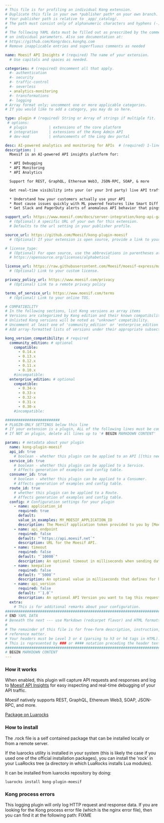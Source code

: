 ```yaml
---
# This file is for profiling an individual Kong extension.
# Duplicate this file in your own *publisher path* on your own branch.
# Your publisher path is relative to _app/_catalog/.
# The path must consist only of alphanumeric characters and hyphens (-).
#
# The following YAML data must be filled out as prescribed by the comments
# on individual parameters. Also see documentation at:
# https://github.com/Kong/docs.konghq.com
# Remove inapplicable entries and superfluous comments as needed

name: Moesif API Insights # (required) The name of your extension.
  # Use capitals and spaces as needed.

categories: # (required) Uncomment all that apply.
  #- authentication
  #- security
  #- traffic-control
  #- severless
  - analytics-monitoring
  #- transformations
  #- logging
# Array format only; uncomment one or more applicable categories.
# If you would like to add a category, you may do so here.

type: plugin # (required) String or Array of strings if multiple fit.
 # options:
  # plugin          | extensions of the core platform
  # integration     | extensions of the Kong Admin API
  # dev-mod         | enhancements of the Long dev portal

desc: AI-powered analytics and monitoring for APIs  # (required) 1-liner description; max 80 chars
description: |
  Moesif is an AI-powered API insights platform for:

  * API Debugging
  * API Monitoring
  * API Analytics

  Support for REST, GraphQL, Ethereum Web3, JSON-RPC, SOAP, & more

  Get real-time visibility into your (or your 3rd party) live API traffic saving you debug time.

  * Understand how your customers actually use your API
  * Root cause issues quickly with ML powered features like Smart Diff
  * Get Slack and PagerDuty alerts of anomalous API behavior that pings tests don’t catch

support_url: https://www.moesif.com/docs/server-integration/kong-api-gateway/
  # (Optional) A specific URL of your own for this extension.
  # Defaults to the url setting in your publisher profile.

source_url: https://github.com/Moesif/kong-plugin-moesif
  # (Optional) If your extension is open source, provide a link to your code.

# license_type:
  # (Optional) For open source, use the abbreviations in parentheses at:
  # https://opensource.org/licenses/alphabetical

license_url: https://raw.githubusercontent.com/Moesif/moesif-express/master/LICENSE
  # (Optional) Link to your custom license.

privacy_policy_url: https://www.moesif.com/privacy
  # (Optional) Link to a remote privacy policy

terms_of_service_url: https://www.moesif.com/terms
  # (Optional) Link to your online TOS.

# COMPATIBILITY
# In the following sections, list Kong versions as array items
# Versions are categorized by Kong edition and their known compatibility.
# Unlisted Kong versions will be noted as "unknown" compatibility.
# Uncomment at least one of 'community_edition' or 'enterprise_edition'.
# Add array-formatted lists of versions under their appropriate subsection.

kong_version_compatibility: # required
  community_edition: # optional
    compatible:
      - 0.14.x
      - 0.13.x
      - 0.12.x
      - 0.11.x
      - 0.10.x
    #incompatible:
  enterprise_edition: # optional
    compatible:
      - 0.34-x
      - 0.33-x
      - 0.32-x
      - 0.31-x
      - 0.30-x
    #incompatible:

#########################
# PLUGIN-ONLY SETTINGS below this line
# If your extension is a plugin, ALL of the following lines must be completed.
# If NOT an plugin, delete all lines up to '# BEGIN MARKDOWN CONTENT'

params: # metadata about your plugin
  name: kong-plugin-moesif
  api_id: true
    # boolean - whether this plugin can be applied to an API [[this needs more]]
  service_id: true
    # boolean - whether this plugin can be applied to a Service.
    # Affects generation of examples and config table.
  consumer_id: true
    # boolean - whether this plugin can be applied to a Consumer.
    # Affects generation of examples and config table.
  route_id: true
    # whether this plugin can be applied to a Route.
    # Affects generation of examples and config table.
  config: # Configuration settings for your plugin
    - name: application_id
      required: true
      default:
      value_in_examples: MY_MOESIF_APPLICATION_ID
      description: The Moesif application token provided to you by [Moesif](http://www.moesif.com).
    - name: api_endpoint
      required: false
      default: "`https://api.moesif.net`"
      description: URL for the Moesif API.
    - name: timeout
      required: false
      default: "`10000`"
      description: An optional timeout in milliseconds when sending data to Moesif.
    - name: keepalive
      required: false
      default: "`5000`"
      description: An optional value in milliseconds that defines for how long an idle connection will live before being closed.
    - name: api_version
      required: false
      default: "`1.0`"
      description: An optional API Version you want to tag this request with
  extra:
    # This is for additional remarks about your configuration.
###############################################################################
# END YAML DATA
# Beneath the next --- use Markdown (redcarpet flavor) and HTML formatting only.
#
# The remainder of this file is for free-form description, instruction, and
# reference matter.
# Your headers must be Level 3 or 4 (parsing to h3 or h4 tags in HTML).
# This is represented by ### or #### notation preceding the header text.
###############################################################################
# BEGIN MARKDOWN CONTENT
---
```


### How it works

When enabled, this plugin will capture API requests and responses and log to
[Moesif API Insights](https://www.moesif.com) for easy inspecting and real-time
debugging of your API traffic.

Moesif natively supports REST, GraphQL, Ethereum Web3, SOAP, JSON-RPC, and more.

[Package on Luarocks](http://luarocks.org/modules/moesif/kong-plugin-moesif)

### How to install

The .rock file is a self contained package that can be installed locally or from a remote server.

If the luarocks utility is installed in your system (this is likely the case if you used one of the official installation packages), you can install the 'rock' in your LuaRocks tree (a directory in which LuaRocks installs Lua modules).

It can be installed from luarocks repository by doing:

```shell
luarocks install kong-plugin-moesif
```

### Kong process errors

This logging plugin will only log HTTP request and response data. If you are looking for the Kong process error file (which is the nginx error file), then you can find it at the following path: FIXME
